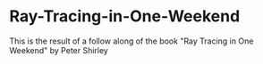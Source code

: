 # Ray-Tracing-in-One-Weekend
This is the result of a follow along of the book "Ray Tracing in One Weekend" by Peter Shirley
